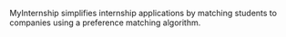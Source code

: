 MyInternship simplifies internship applications by matching students to companies using a preference matching algorithm.
